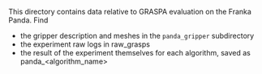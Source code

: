 This directory contains data relative to GRASPA evaluation on the Franka Panda.
Find 
- the gripper description and meshes in the `panda_gripper` subdirectory
- the experiment raw logs in raw_grasps
- the result of the experiment themselves for each algorithm, saved as panda_<algorithm_name>

